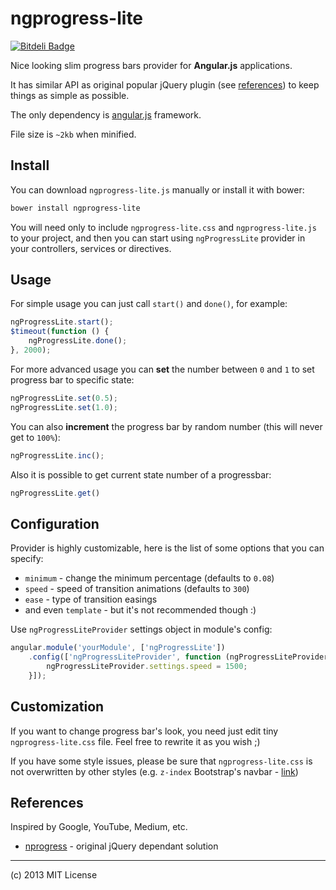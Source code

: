 # ngprogress-lite

[![Bitdeli Badge](https://d2weczhvl823v0.cloudfront.net/voronianski/ngprogress-lite/trend.png)](https://bitdeli.com/free "Bitdeli Badge")

Nice looking slim progress bars provider for **Angular.js** applications.

It has similar API as original popular jQuery plugin (see [references](https://github.com/voronianski/ngprogress-lite#references)) to keep things as simple as possible.

The only dependency is [angular.js](http://angularjs.org/) framework.

File size is ``~2kb`` when minified.

## Install

You can download ``ngprogress-lite.js`` manually or install it with bower:

```bash
bower install ngprogress-lite
```

You will need only to include ``ngprogress-lite.css`` and ``ngprogress-lite.js`` to your project, and then you can start using ``ngProgressLite`` provider in your controllers, services or directives.

## Usage

For simple usage you can just call ``start()`` and ``done()``, for example:

```javascript
ngProgressLite.start();
$timeout(function () {
	ngProgressLite.done();
}, 2000);
```

For more advanced usage you can **set** the number between ``0`` and ``1`` to set progress bar to specific state:

```javascript
ngProgressLite.set(0.5);
ngProgressLite.set(1.0);
```

You can also **increment** the progress bar by random number (this will never get to ``100%``):

```javascript
ngProgressLite.inc();
```

Also it is possible to get current state number of a progressbar:

```javascript
ngProgressLite.get()
```

## Configuration

Provider is highly customizable, here is the list of some options that you can specify:

- ``minimum`` - change the minimum percentage (defaults to ``0.08``)
- ``speed`` - speed of transition animations (defaults to ``300``)
- ``ease`` - type of transition easings
- and even ``template`` - but it's not recommended though :)

Use ``ngProgressLiteProvider`` settings object in module's config:

```javascript
angular.module('yourModule', ['ngProgressLite'])
	.config(['ngProgressLiteProvider', function (ngProgressLiteProvider) {
		ngProgressLiteProvider.settings.speed = 1500;
	}]);
```

## Customization

If you want to change progress bar's look, you need just edit tiny ``ngprogress-lite.css`` file. Feel free to rewrite it as you wish ;)

If you have some style issues, please be sure that ``ngprogress-lite.css`` is not overwritten by other styles (e.g. ``z-index`` Bootstrap's navbar - [link](https://github.com/voronianski/ngprogress-lite/issues/6))

## References

Inspired by Google, YouTube, Medium, etc.

- [nprogress](https://github.com/rstacruz/nprogress/) - original jQuery dependant solution

---

(c) 2013 MIT License
